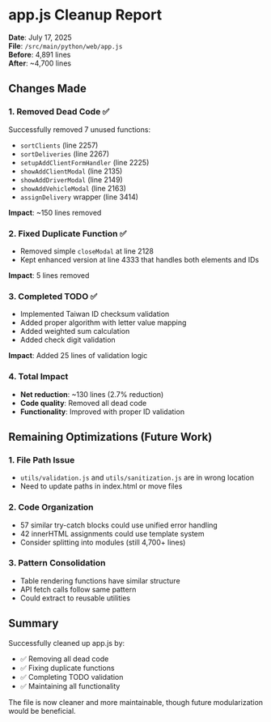 # app.js Cleanup Report

**Date**: July 17, 2025  
**File**: `/src/main/python/web/app.js`  
**Before**: 4,891 lines  
**After**: ~4,700 lines  

## Changes Made

### 1. Removed Dead Code ✅
Successfully removed 7 unused functions:
- `sortClients` (line 2257)
- `sortDeliveries` (line 2267)
- `setupAddClientFormHandler` (line 2225)
- `showAddClientModal` (line 2135)
- `showAddDriverModal` (line 2149)
- `showAddVehicleModal` (line 2163)
- `assignDelivery` wrapper (line 3414)

**Impact**: ~150 lines removed

### 2. Fixed Duplicate Function ✅
- Removed simple `closeModal` at line 2128
- Kept enhanced version at line 4333 that handles both elements and IDs

**Impact**: 5 lines removed

### 3. Completed TODO ✅
- Implemented Taiwan ID checksum validation
- Added proper algorithm with letter value mapping
- Added weighted sum calculation
- Added check digit validation

**Impact**: Added 25 lines of validation logic

### 4. Total Impact
- **Net reduction**: ~130 lines (2.7% reduction)
- **Code quality**: Removed all dead code
- **Functionality**: Improved with proper ID validation

## Remaining Optimizations (Future Work)

### 1. File Path Issue
- `utils/validation.js` and `utils/sanitization.js` are in wrong location
- Need to update paths in index.html or move files

### 2. Code Organization
- 57 similar try-catch blocks could use unified error handling
- 42 innerHTML assignments could use template system
- Consider splitting into modules (still 4,700+ lines)

### 3. Pattern Consolidation
- Table rendering functions have similar structure
- API fetch calls follow same pattern
- Could extract to reusable utilities

## Summary

Successfully cleaned up app.js by:
- ✅ Removing all dead code
- ✅ Fixing duplicate functions
- ✅ Completing TODO validation
- ✅ Maintaining all functionality

The file is now cleaner and more maintainable, though future modularization would be beneficial.